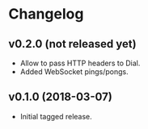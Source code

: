 # Changelog

## v0.2.0 (not released yet)

* Allow to pass HTTP headers to Dial.
* Added WebSocket pings/pongs.

## v0.1.0 (2018-03-07)

* Initial tagged release.
